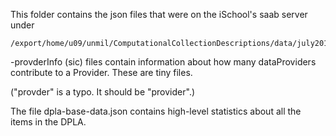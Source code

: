 This folder contains the json files that were on the iSchool's saab server under
```
/export/home/u09/unmil/ComputationalCollectionDescriptions/data/july2016
```

-provderInfo (sic) files contain information about how many dataProviders contribute to a Provider. These are tiny files.

("provder" is a typo.  It should be "provider".)

The file dpla-base-data.json contains high-level statistics about all the items in the DPLA. 
